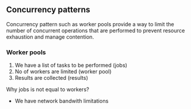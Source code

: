 ## Concurrency patterns

Concurrency pattern such as worker pools provide a way to limit the number of concurrent operations that are performed to prevent resource exhaustion and manage contention.

### Worker pools

1. We have a list of tasks to be performed (jobs)
2. No of workers are limited (worker pool)
3. Results are collected (results)


Why  jobs is not equal to workers?

- We have network bandwith limitations